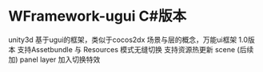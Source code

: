 # WFramework-ugui C#版本
unity3d 基于ugui的框架，类似于cocos2dx 场景与层的概念，万能ui框架
1.0版本
支持Assetbundle 与 Resources 模式无缝切换
支持资源热更新
scene (后续加) panel layer 加入切换特效
